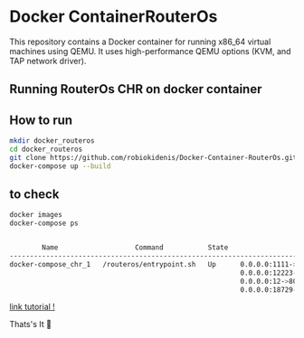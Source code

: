 # Docker ContainerRouterOs
This repository contains a Docker container for running x86_64 virtual machines using QEMU. It uses high-performance QEMU options (KVM, and TAP network driver).


## Running RouterOs CHR on docker container

## How to run
```bash
mkdir docker_routeros
cd docker_routeros
git clone https://github.com/robiokidenis/Docker-Container-RouterOs.git
docker-compose up --build
```

## to check 
```bash
docker images
docker-compose ps


        Name                   Command           State                                                            Ports
---------------------------------------------------------------------------------------------------------------------------------------------------------------------------------
docker-compose_chr_1   /routeros/entrypoint.sh   Up      0.0.0.0:1111->1194/tcp,:::1111->1194/tcp, 1701/tcp, 1723/tcp, 21/tcp, 0.0.0.0:2222->22/tcp,:::2222->22/tcp,
                                                         0.0.0.0:12223->23/tcp,:::12223->23/tcp, 443/tcp, 4500/udp, 50/tcp, 500/udp, 51/tcp, 5900/tcp,
                                                         0.0.0.0:12->80/tcp,:::1610->80/tcp, 0.0.0.0:1212->8291/tcp,:::1212->8291/tcp, 0.0.0.0:18728->8728/tcp,:::18728->8728/tcp,
                                                         0.0.0.0:18729->8729/tcp,:::18729->8729/tcp


```
 [link tutorial !](https://robiokidenis.medium.com) 

Thats's It :star_struck:
